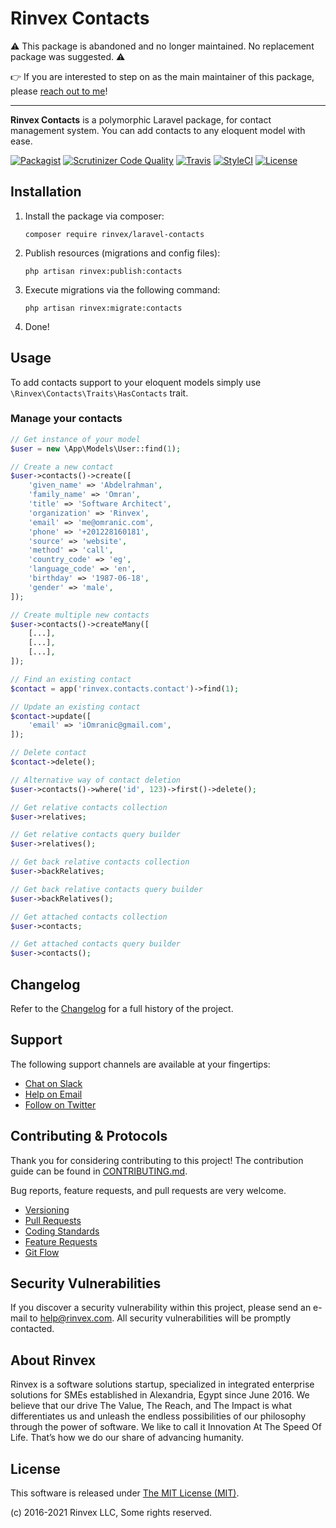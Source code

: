 # Rinvex Contacts

⚠️ This package is abandoned and no longer maintained. No replacement package was suggested. ⚠️

👉 If you are interested to step on as the main maintainer of this package, please [reach out to me](https://twitter.com/omranic)!

---

**Rinvex Contacts** is a polymorphic Laravel package, for contact management system. You can add contacts to any eloquent model with ease.

[![Packagist](https://img.shields.io/packagist/v/rinvex/laravel-contacts.svg?label=Packagist&style=flat-square)](https://packagist.org/packages/rinvex/laravel-contacts)
[![Scrutinizer Code Quality](https://img.shields.io/scrutinizer/g/rinvex/laravel-contacts.svg?label=Scrutinizer&style=flat-square)](https://scrutinizer-ci.com/g/rinvex/laravel-contacts/)
[![Travis](https://img.shields.io/travis/rinvex/laravel-contacts.svg?label=TravisCI&style=flat-square)](https://travis-ci.org/rinvex/laravel-contacts)
[![StyleCI](https://styleci.io/repos/97991812/shield)](https://styleci.io/repos/97991812)
[![License](https://img.shields.io/packagist/l/rinvex/laravel-contacts.svg?label=License&style=flat-square)](https://github.com/rinvex/laravel-contacts/blob/develop/LICENSE)


## Installation

1. Install the package via composer:
    ```shell
    composer require rinvex/laravel-contacts
    ```

2. Publish resources (migrations and config files):
    ```shell
    php artisan rinvex:publish:contacts
    ```

3. Execute migrations via the following command:
    ```shell
    php artisan rinvex:migrate:contacts
    ```

4. Done!


## Usage

To add contacts support to your eloquent models simply use `\Rinvex\Contacts\Traits\HasContacts` trait.

### Manage your contacts

```php
// Get instance of your model
$user = new \App\Models\User::find(1);

// Create a new contact
$user->contacts()->create([
    'given_name' => 'Abdelrahman',
    'family_name' => 'Omran',
    'title' => 'Software Architect',
    'organization' => 'Rinvex',
    'email' => 'me@omranic.com',
    'phone' => '+201228160181',
    'source' => 'website',
    'method' => 'call',
    'country_code' => 'eg',
    'language_code' => 'en',
    'birthday' => '1987-06-18',
    'gender' => 'male',
]);

// Create multiple new contacts
$user->contacts()->createMany([
    [...],
    [...],
    [...],
]);

// Find an existing contact
$contact = app('rinvex.contacts.contact')->find(1);

// Update an existing contact
$contact->update([
    'email' => 'iOmranic@gmail.com',
]);

// Delete contact
$contact->delete();

// Alternative way of contact deletion
$user->contacts()->where('id', 123)->first()->delete();

// Get relative contacts collection
$user->relatives;

// Get relative contacts query builder
$user->relatives();

// Get back relative contacts collection
$user->backRelatives;

// Get back relative contacts query builder
$user->backRelatives();

// Get attached contacts collection
$user->contacts;

// Get attached contacts query builder
$user->contacts();
```


## Changelog

Refer to the [Changelog](CHANGELOG.md) for a full history of the project.


## Support

The following support channels are available at your fingertips:

- [Chat on Slack](https://bit.ly/rinvex-slack)
- [Help on Email](mailto:help@rinvex.com)
- [Follow on Twitter](https://twitter.com/rinvex)


## Contributing & Protocols

Thank you for considering contributing to this project! The contribution guide can be found in [CONTRIBUTING.md](CONTRIBUTING.md).

Bug reports, feature requests, and pull requests are very welcome.

- [Versioning](CONTRIBUTING.md#versioning)
- [Pull Requests](CONTRIBUTING.md#pull-requests)
- [Coding Standards](CONTRIBUTING.md#coding-standards)
- [Feature Requests](CONTRIBUTING.md#feature-requests)
- [Git Flow](CONTRIBUTING.md#git-flow)


## Security Vulnerabilities

If you discover a security vulnerability within this project, please send an e-mail to [help@rinvex.com](help@rinvex.com). All security vulnerabilities will be promptly contacted.


## About Rinvex

Rinvex is a software solutions startup, specialized in integrated enterprise solutions for SMEs established in Alexandria, Egypt since June 2016. We believe that our drive The Value, The Reach, and The Impact is what differentiates us and unleash the endless possibilities of our philosophy through the power of software. We like to call it Innovation At The Speed Of Life. That’s how we do our share of advancing humanity.


## License

This software is released under [The MIT License (MIT)](LICENSE).

(c) 2016-2021 Rinvex LLC, Some rights reserved.
